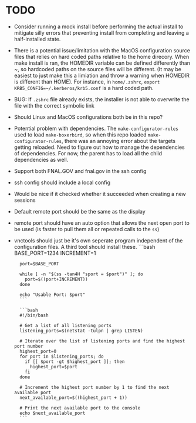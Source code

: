 # TODO

- Consider running a mock install before performing the actual install to mitigate silly
  errors that preventing install from completing and leaving a half-installed state.
- There is a potential issue/limitation with the MacOS configuration source files that
  relies on hard coded paths relative to the home direcory. When make install is ran,
  the HOMEDIR variable can be defined differently than ~, so hardcoded paths on the
  source files will be different. (It may be easiest to just make this a limiation and
  throw a warning when HOMEDIR is different than HOME). For instance, in `home/.zshrc`,
  `export KRB5_CONFIG=~/.kerberos/krb5.conf` is a hard coded path.
- BUG: If `.zshrc` file already exists, the installer is not able to overwrite the
  file with the correct symbolic link
- Should Linux and MacOS configurations both be in this repo?
- Potential problem with dependencies. The `make-configurator-rules` used to load
  `make-boxerbird`, so when this repo loaded `make-configurator-rules`, there was an
  annoying error about the targets getting reloaded. Need to figure out how to manage
  the dependencies of dependencies. For now, the parent has to load all the child
  dependencies as well.
- Support both FNAL.GOV and fnal.gov in the ssh config
- ssh config should include a local config
- Would be nice if it checked whether it succeeded when creating a new sessions
- Default remote port should be the same as the display
- remote port should have an auto option that allows the next open port to be used (is
  faster to pull them all or repeated calls to the `ss`)
- vnctools should just be it's own seperate program independent of the configuration
  files. A third tool should install these.
        ```bash
        BASE_PORT=1234
        INCREMENT=1

        port=$BASE_PORT

        while [ -n "$(ss -tan4H "sport = $port")" ]; do
          port=$((port+INCREMENT))
        done

        echo "Usable Port: $port"
        ```

        ```bash
        #!/bin/bash

        # Get a list of all listening ports
        listening_ports=$(netstat -tulpn | grep LISTEN)

        # Iterate over the list of listening ports and find the highest port number
        highest_port=0
        for port in $listening_ports; do
          if [[ $port -gt $highest_port ]]; then
            highest_port=$port
          fi
        done

        # Increment the highest port number by 1 to find the next available port
        next_available_port=$((highest_port + 1))

        # Print the next available port to the console
        echo $next_available_port
        ```
